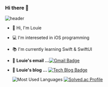 ### Hi there 👋
![header](https://capsule-render.vercel.app/api?type=rounded&color=4D75DB&section=header&text=Louie's%20github&fontColor=ffffff)

- 👋   Hi, I'm Louie
- 💻   I'm intereseted in iOS programming
- 📚   I'm currently learning Swift & SwiftUI

- 📮  **Louie's email ...**[![Gmail Badge](https://img.shields.io/badge/Gmail-d14836?style=flat-square&logo=Gmail&logoColor=white&link=mailto:absolute0017@gmail.com)](mailto:absolute0017@gmail.com)

- 📒  **Louie's blog ...** [![Tech Blog Badge](http://img.shields.io/badge/-Tech%20blog-black?style=flat-square&logo=blogger&logoColor=white&link=https://cana17.tistory.com/)](https://cana17.tistory.com/)

  ![Most Used Languages](https://github-readme-stats.vercel.app/api?username=woojinchoi17&count_private=true)
 [![Solved.ac Profile](http://mazassumnida.wtf/api/v2/generate_badge?boj=monetary)](https://solved.ac/monetary/) 

<!--
**woojinchoi17/woojinchoi17** is a ✨ _special_ ✨ repository because its `README.md` (this file) appears on your GitHub profile.

Here are some ideas to get you started:

- 🔭 I’m currently working on ...
- 🌱 I’m currently learning ...
- 👯 I’m looking to collaborate on ...
- 🤔 I’m looking for help with ...
- 💬 Ask me about ...
- 📫 How to reach me: ...
- 😄 Pronouns: ...
- ⚡ Fun fact: ...
-->
